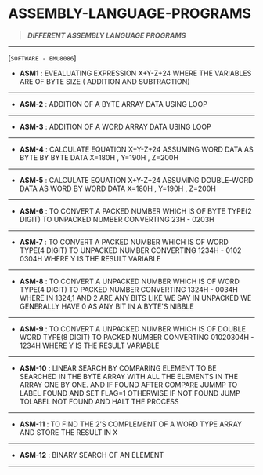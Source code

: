# ASSEMBLY-LANGUAGE-PROGRAMS

>**_DIFFERENT ASSEMBLY LANGUAGE PROGRAMS_**
___

  [`SOFTWARE - EMU8086`]

- **ASM1** : EVEALUATING EXPRESSION X+Y-Z+24 WHERE THE VARIABLES ARE OF BYTE SIZE ( ADDITION AND SUBTRACTION)
---
- **ASM-2** : ADDITION OF A BYTE ARRAY DATA USING LOOP
---
- **ASM-3** :  ADDITION OF A WORD ARRAY DATA USING LOOP
---
- **ASM-4** : CALCULATE EQUATION X+Y-Z+24 ASSUMING WORD DATA AS BYTE BY BYTE DATA
        X=180H , Y=190H , Z=200H
----
- **ASM-5** : CALCULATE EQUATION X+Y-Z+24 ASSUMING DOUBLE-WORD DATA AS WORD BY WORD DATA
        X=180H , Y=190H , Z=200H
---
- **ASM-6** : TO CONVERT A PACKED NUMBER WHICH IS OF BYTE TYPE(2 DIGIT)  TO UNPACKED NUMBER
	 CONVERTING 23H - 0203H
---
- **ASM-7** : TO CONVERT A PACKED NUMBER WHICH IS OF WORD TYPE(4 DIGIT)  TO UNPACKED NUMBER
	CONVERTING 1234H - 0102 0304H WHERE Y IS THE RESULT VARIABLE 
---
- **ASM-8** : TO CONVERT A UNPACKED NUMBER WHICH IS OF WORD TYPE(4 DIGIT) TO PACKED NUMBER
	CONVERTING 1324H - 0034H WHERE IN 1324,1 AND 2 ARE ANY BITS LIKE WE SAY IN UNPACKED
	WE GENERALLY HAVE 0 AS ANY BIT IN A BYTE'S NIBBLE
---
- **ASM-9** : TO CONVERT A UNPACKED NUMBER WHICH IS OF DOUBLE WORD TYPE(8 DIGIT) TO PACKED NUMBER
	CONVERTING 01020304H - 1234H WHERE Y IS THE RESULT VARIABLE
---
- **ASM-10** : LINEAR SEARCH BY COMPARING ELEMENT TO BE SEARCHED IN THE BYTE ARRAY WITH ALL THE
	 ELEMENTS IN THE ARRAY ONE BY ONE. AND IF FOUND AFTER COMPARE JUMMP TO LABEL FOUND
	 AND SET FLAG=1 OTHERWISE IF NOT FOUND JUMP TOLABEL NOT FOUND AND HALT THE PROCESS 
---
- **ASM-11** : TO FIND THE 2'S COMPLEMENT OF A WORD TYPE ARRAY AND STORE THE RESULT IN X 
---
- **ASM-12** : BINARY SEARCH OF AN ELEMENT
---
